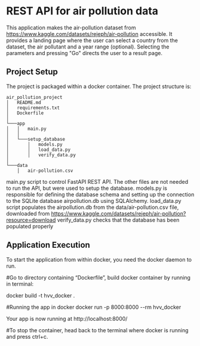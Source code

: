 # REST API for air pollution data

This application makes the air-pollution dataset from https://www.kaggle.com/datasets/rejeph/air-pollution accessible. It provides a landing page where the user can select a country from the dataset, the air pollutant and a year range (optional). Selecting the parameters and pressing "Go" directs the user to a result page.

## Project Setup

The project is packaged within a docker container. The project structure is:

```
air_pollution_project
│   README.md
│   requirements.txt
│   Dockerfile    
│
└───app
│   │   main.py
│   │
│   └───setup_database
│       │   models.py
│       │   load_data.py
│       │   verify_data.py
│   
└───data
    │   air-pollution.csv

```


main.py script to control FastAPI REST API.
The other files are not needed to run the API, but were used to setup the database. 
models.py is responsible for defining the database schema and setting up the connection to the SQLite database airpollution.db using SQLAlchemy.
load_data.py script populates the airpollution.db from the data/air-pollution.csv file, downloaded from https://www.kaggle.com/datasets/rejeph/air-pollution?resource=download
verify_data.py checks that the database has been populated properly

## Application Execution

To start the application from within docker, you need the docker daemon to run.

#Go to directory containing “Dockerfile”, build docker container by running in terminal:

docker build -t hvv_docker .

#Running the app in docker
docker run -p 8000:8000  --rm hvv_docker

Your app is now running at http://localhost:8000/

#To stop the container, head back to the terminal where docker is running and press ctrl+c.
